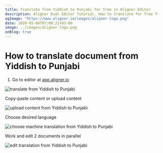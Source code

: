 ```yaml
---
title: Translate from Yiddish to Punjabi for free in Aligner Editor
description: Aligner Dual Editor Tutorial. How to translate for free from Yiddish to Punjabi. Aligner is multilingual document management platform. 
ogImage: "https://www.aligner.io/images/aligner-logo.png"
date: 2020-05-06T07:09:21+03:00
image: ../images/aligner-logo.png
onBlog: true
---
```


# How to translate document from Yiddish to Punjabi

1. Go to editor at [app.aligner.io](https://app.aligner.io "Aligner App web page")

![translate from Yiddish to Punjabi](../aligner-blank-editor.png "translate from Yiddish to Punjabi")

Copy-paste content or upload content

![upload content from Yiddish to Punjabi](../aligner-uploaded-document.png "upload content from Yiddish to Punjabi")

Choose desired language

![choose machine translation from Yiddish to Punjabi](../aligner-language-dropdown.png "choose machine translation from Yiddish to Punjabi")

Work and edit 2 documents in parallel

![edit translation from Yiddish to Punjabi](../aligner-double-sitded-editor.png "edit translation from Yiddish to Punjabi")

